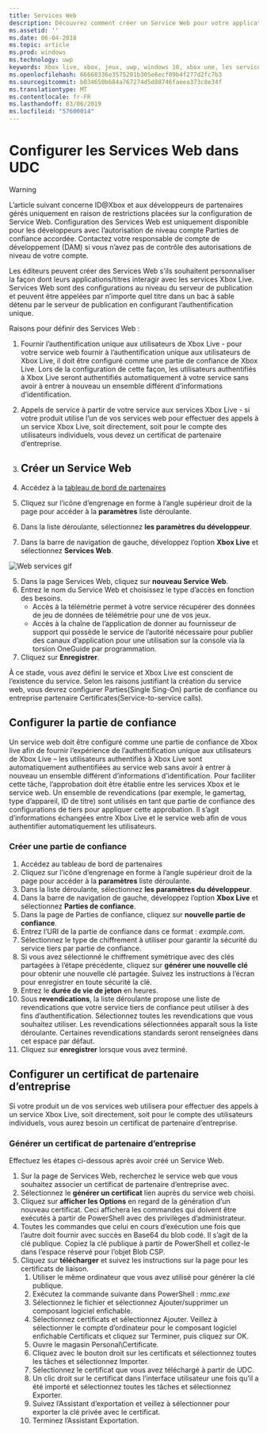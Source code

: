 ```yaml
---
title: Services Web
description: Découvrez comment créer un Service Web pour votre application
ms.assetid: ''
ms.date: 06-04-2018
ms.topic: article
ms.prod: windows
ms.technology: uwp
keywords: Xbox live, xbox, jeux, uwp, windows 10, xbox une, les services web
ms.openlocfilehash: 66668336e3575201b305e6ecf09b4f277d2fc7b3
ms.sourcegitcommit: b034650b684a767274d5d88746faeea373c8e34f
ms.translationtype: MT
ms.contentlocale: fr-FR
ms.lasthandoff: 03/06/2019
ms.locfileid: "57600014"
---
```

# <a name="set-up-web-services-in-udc"></a>Configurer les Services Web dans UDC

> [!WARNING]
> L’article suivant concerne ID@Xbox et aux développeurs de partenaires gérés uniquement en raison de restrictions placées sur la configuration de Service Web. Configuration des Services Web est uniquement disponible pour les développeurs avec l’autorisation de niveau compte Parties de confiance accordée. Contactez votre responsable de compte de développement (DAM) si vous n’avez pas de contrôle des autorisations de niveau de votre compte.

Les éditeurs peuvent créer des Services Web s’ils souhaitent personnaliser la façon dont leurs applications/titres interagir avec les services Xbox Live. Services Web sont des configurations au niveau du serveur de publication et peuvent être appelées par n’importe quel titre dans un bac à sable détenu par le serveur de publication en configurant l’authentification unique.

Raisons pour définir des Services Web :

1. Fournir l’authentification unique aux utilisateurs de Xbox Live - pour votre service web fournir à l’authentification unique aux utilisateurs de Xbox Live, il doit être configuré comme une partie de confiance de Xbox Live. Lors de la configuration de cette façon, les utilisateurs authentifiés à Xbox Live seront authentifiés automatiquement à votre service sans avoir à entrer à nouveau un ensemble différent d’informations d’identification.
2. Appels de service à partir de votre service aux services Xbox Live - si votre produit utilise l’un de vos services web pour effectuer des appels à un service Xbox Live, soit directement, soit pour le compte des utilisateurs individuels, vous devez un certificat de partenaire d’entreprise.

1. ## <a name="create-a-web-service"></a>Créer un Service Web

1. Accédez à la [tableau de bord de partenaires](https://partner.microsoft.com/dashboard/windows/overview)  
2. Cliquez sur l’icône d’engrenage en forme à l’angle supérieur droit de la page pour accéder à la **paramètres** liste déroulante.
3. Dans la liste déroulante, sélectionnez **les paramètres du développeur**.
4. Dans la barre de navigation de gauche, développez l’option **Xbox Live** et sélectionnez **Services Web**.

![Web services gif ](../../images/dev-center/web-services/web-services.gif)

5. Dans la page Services Web, cliquez sur **nouveau Service Web**.
6. Entrez le nom du Service Web et choisissez le type d’accès en fonction des besoins.  
    * Accès à la télémétrie permet à votre service récupérer des données de jeu de données de télémétrie pour une de vos jeux.
    * Accès à la chaîne de l’application de donner au fournisseur de support qui possède le service de l’autorité nécessaire pour publier des canaux d’application pour une utilisation sur la console via la torsion OneGuide par programmation.
7. Cliquez sur **Enregistrer**.

À ce stade, vous avez défini le service et Xbox Live est conscient de l’existence du service. Selon les raisons justifiant la création du service web, vous devrez configurer Parties(Single Sing-On) partie de confiance ou entreprise partenaire Certificates(Service-to-service calls).  

## <a name="configure-relying-party"></a>Configurer la partie de confiance

Un service web doit être configuré comme une partie de confiance de Xbox live afin de fournir l’expérience de l’authentification unique aux utilisateurs de Xbox Live – les utilisateurs authentifiés à Xbox Live sont automatiquement authentifiées au service web sans avoir à entrer à nouveau un ensemble différent d’informations d’identification. Pour faciliter cette tâche, l’approbation doit être établie entre les services Xbox et le service web. Un ensemble de revendications (par exemple, le gamertag, type d’appareil, ID de titre) sont utilisés en tant que partie de confiance des configurations de tiers pour appliquer cette approbation. Il s’agit d’informations échangées entre Xbox Live et le service web afin de vous authentifier automatiquement les utilisateurs.

### <a name="create-a-relying-party"></a>Créer une partie de confiance

1. Accédez au tableau de bord de partenaires  
2. Cliquez sur l’icône d’engrenage en forme à l’angle supérieur droit de la page pour accéder à la **paramètres** liste déroulante.
3. Dans la liste déroulante, sélectionnez **les paramètres du développeur**.
4. Dans la barre de navigation de gauche, développez l’option **Xbox Live** et sélectionnez **Parties de confiance**.
5. Dans la page de Parties de confiance, cliquez sur **nouvelle partie de confiance**.
6. Entrez l’URI de la partie de confiance dans ce format : *example.com*.
7. Sélectionnez le type de chiffrement à utiliser pour garantir la sécurité du service tiers par partie de confiance.
8. Si vous avez sélectionné le chiffrement symétrique avec des clés partagées à l’étape précédente, cliquez sur **générer une nouvelle clé** pour obtenir une nouvelle clé partagée. Suivez les instructions à l’écran pour enregistrer en toute sécurité la clé.
9. Entrez le **durée de vie de jeton** en heures.
10. Sous **revendications**, la liste déroulante propose une liste de revendications que votre service tiers de confiance peut utiliser à des fins d’authentification. Sélectionnez toutes les revendications que vous souhaitez utiliser. Les revendications sélectionnées apparaît sous la liste déroulante. Certaines revendications standards seront renseignées dans cet espace par défaut.
11. Cliquez sur **enregistrer** lorsque vous avez terminé.  

## <a name="configure-a-business-partner-certificate"></a>Configurer un certificat de partenaire d’entreprise

Si votre produit un de vos services web utilisera pour effectuer des appels à un service Xbox Live, soit directement, soit pour le compte des utilisateurs individuels, vous aurez besoin un certificat de partenaire d’entreprise.

### <a name="generate-a-business-partner-certificate"></a>Générer un certificat de partenaire d’entreprise

Effectuez les étapes ci-dessous après avoir créé un Service Web.  

1. Sur la page de Services Web, recherchez le service web que vous souhaitez associer un certificat de partenaire d’entreprise avec.
2. Sélectionnez le **générer un certificat** lien auprès du service web choisi.
3. Cliquez sur **afficher les Options** en regard de la génération d’un nouveau certificat. Ceci affichera les commandes qui doivent être exécutés à partir de PowerShell avec des privilèges d’administrateur.
4. Toutes les commandes que celui en cours d’exécution une fois que l’autre doit fournir avec succès en Base64 du blob codé. Il s’agit de la clé publique. Copiez la clé publique à partir de PowerShell et collez-le dans l’espace réservé pour l’objet Blob CSP.
5. Cliquez sur **télécharger** et suivez les instructions sur la page pour les certificats de liaison.
    1. Utiliser le même ordinateur que vous avez utilisé pour générer la clé publique.
    2. Exécutez la commande suivante dans PowerShell : *mmc.exe*
    3. Sélectionnez le fichier et sélectionnez Ajouter/supprimer un composant logiciel enfichable.
    4. Sélectionnez certificats et sélectionnez Ajouter. Veillez à sélectionner le compte d’ordinateur pour le composant logiciel enfichable Certificats et cliquez sur Terminer, puis cliquez sur OK.
    5. Ouvre le magasin Personal\Certificate.
    6. Cliquez avec le bouton droit sur les certificats et sélectionnez toutes les tâches et sélectionnez Importer.
    7. Sélectionnez le certificat que vous avez téléchargé à partir de UDC.
    8. Un clic droit sur le certificat dans l’interface utilisateur une fois qu’il a été importé et sélectionnez toutes les tâches et sélectionnez Exporter.
    9. Suivez l’Assistant d’exportation et veillez à sélectionner pour exporter la clé privée avec le certificat.
    10. Terminez l’Assistant Exportation.